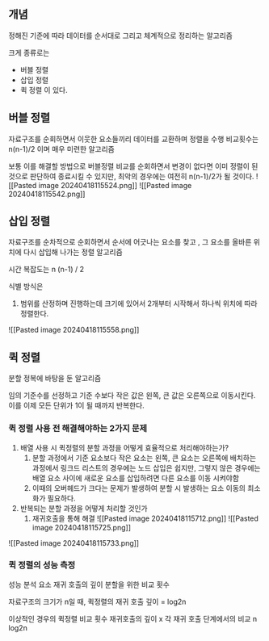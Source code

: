## 개념
정해진 기준에 따라 데이터를 순서대로 그리고 체계적으로 정리하는 알고리즘

크게 종류로는
* 버블 정렬
* 삽입 정렬 
* 퀵 정렬
이 있다.

## 버블 정렬

자료구조를 순회하면서 이웃한 요소들끼리 데이터를 교환하며 정렬을 수행
비교횟수는 n(n-1)/2 이며 매우 미련한 알고리즘

보통 이를 해결할 방법으로 버블정렬 비교를 순회하면서 변경이 없다면 이미 정렬이 된 것으로 판단하여 종료시킬 수 있지만, 최악의 경우에는 여전히 n(n-1)/2가 될 것이다.
![[Pasted image 20240418115524.png]]
![[Pasted image 20240418115542.png]]
## 삽입 정렬

자료구조를 순차적으로 순회하면서 순서에 어긋나는 요소를 찾고 , 그 요소를 올바른 위치에 다시 삽입해 나가는 정렬 알고리즘

시간 복잡도는 n (n-1) / 2

식별 방식은
1. 범위를 산정하며 진행하는데 크기에 있어서 2개부터 시작해서 하나씩 위치에 따라 정렬한다.

![[Pasted image 20240418115558.png]]
## 퀵 정렬

분할 정복에 바탕을 둔 알고리즘

임의 기준수를 선정하고 기준 수보다 작은 값은 왼쪽, 큰 값은 오른쪽으로 이동시킨다.
이를 이제 모든 단위가 1이 될 때까지 반복한다.

### 퀵 정렬 사용 전 해결해야하는 2가지 문제

1. 배열 사용 시 퀵정렬의 분할 과정을 어떻게 효율적으로 처리해야하는가?
	1. 분할 과정에서 기준 요소보다 작은 요소는 왼쪽, 큰 요소는 오른쪽에 배치하는 과정에서 링크드 리스트의 경우에는 노드 삽입은 쉽지만, 그렇지 않은 경우에는 배열 요소 사이에 새로운 요소를 삽입하려면 다른 요소를 이동 시켜야함
	2. 이때의 오버헤드가 크다는 문제가 발생하여 분할 시 발생하는 요소 이동의 최소화가 필요하다.
2. 반복되는 분할 과정을 어떻게 처리할 것인가
	1. 재귀호출을 통해 해결
![[Pasted image 20240418115712.png]]
![[Pasted image 20240418115725.png]]

![[Pasted image 20240418115733.png]]
### 퀵 정렬의 성능 측정
성능 분석 요소
재귀 호출의 깊이
분할을 위한 비교 횟수

자료구조의 크기가 n일 때, 퀵정렬의 재귀 호출 깊이 = log2n

이상적인 경우의 퀵정렬 비교 횟수
재귀호출의 깊이 x 각 재귀 호출 단계에서의 비교
n log2n



